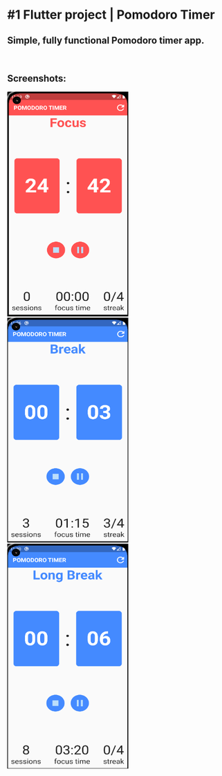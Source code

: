 # \#1 Flutter project | Pomodoro Timer

<h2>
Simple, fully functional Pomodoro timer app.</h2>
<br>

## Screenshots:

<p float="left">
    <img src="imgs/pomodoro_1.png" width="280" height="520"> 
    <img src="imgs/pomodoro_2.png" width="280" height="520"> 
    <img src="imgs/pomodoro_3.png" width="280" height="520"> 
</p>